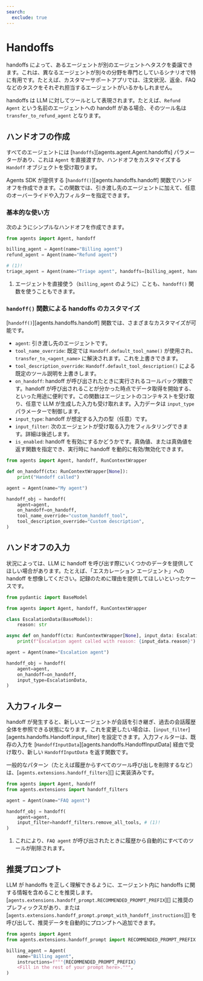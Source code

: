 ```yaml
---
search:
  exclude: true
---
```

# Handoffs

handoffs によって、あるエージェントが別のエージェントへタスクを委譲できます。これは、異なるエージェントが別々の分野を専門としているシナリオで特に有用です。たとえば、カスタマーサポートアプリでは、注文状況、返金、FAQ などのタスクをそれぞれ担当するエージェントがいるかもしれません。

handoffs は LLM に対してツールとして表現されます。たとえば、`Refund Agent` という名前のエージェントへの handoff がある場合、そのツール名は `transfer_to_refund_agent` となります。

## ハンドオフの作成

すべてのエージェントには [`handoffs`][agents.agent.Agent.handoffs] パラメーターがあり、これは `Agent` を直接渡すか、ハンドオフをカスタマイズする `Handoff` オブジェクトを受け取ります。

Agents SDK が提供する [`handoff()`][agents.handoffs.handoff] 関数でハンドオフを作成できます。この関数では、引き渡し先のエージェントに加えて、任意のオーバーライドや入力フィルターを指定できます。

### 基本的な使い方

次のようにシンプルなハンドオフを作成できます。

```python
from agents import Agent, handoff

billing_agent = Agent(name="Billing agent")
refund_agent = Agent(name="Refund agent")

# (1)!
triage_agent = Agent(name="Triage agent", handoffs=[billing_agent, handoff(refund_agent)])
```

1. エージェントを直接使う（`billing_agent` のように）ことも、`handoff()` 関数を使うこともできます。

### `handoff()` 関数による handoffs のカスタマイズ

[`handoff()`][agents.handoffs.handoff] 関数では、さまざまなカスタマイズが可能です。

- `agent`: 引き渡し先のエージェントです。
- `tool_name_override`: 既定では `Handoff.default_tool_name()` が使用され、`transfer_to_<agent_name>` に解決されます。これを上書きできます。
- `tool_description_override`: `Handoff.default_tool_description()` による既定のツール説明を上書きします。
- `on_handoff`: handoff が呼び出されたときに実行されるコールバック関数です。handoff が呼び出されることが分かった時点でデータ取得を開始する、といった用途に便利です。この関数はエージェントのコンテキストを受け取り、任意で LLM が生成した入力も受け取れます。入力データは `input_type` パラメーターで制御します。
- `input_type`: handoff が想定する入力の型（任意）です。
- `input_filter`: 次のエージェントが受け取る入力をフィルタリングできます。詳細は後述します。
- `is_enabled`: handoff を有効にするかどうかです。真偽値、または真偽値を返す関数を指定でき、実行時に handoff を動的に有効/無効化できます。

```python
from agents import Agent, handoff, RunContextWrapper

def on_handoff(ctx: RunContextWrapper[None]):
    print("Handoff called")

agent = Agent(name="My agent")

handoff_obj = handoff(
    agent=agent,
    on_handoff=on_handoff,
    tool_name_override="custom_handoff_tool",
    tool_description_override="Custom description",
)
```

## ハンドオフの入力

状況によっては、LLM に handoff を呼び出す際にいくつかのデータを提供してほしい場合があります。たとえば、「エスカレーション エージェント」への handoff を想像してください。記録のために理由を提供してほしいといったケースです。

```python
from pydantic import BaseModel

from agents import Agent, handoff, RunContextWrapper

class EscalationData(BaseModel):
    reason: str

async def on_handoff(ctx: RunContextWrapper[None], input_data: EscalationData):
    print(f"Escalation agent called with reason: {input_data.reason}")

agent = Agent(name="Escalation agent")

handoff_obj = handoff(
    agent=agent,
    on_handoff=on_handoff,
    input_type=EscalationData,
)
```

## 入力フィルター

handoff が発生すると、新しいエージェントが会話を引き継ぎ、過去の会話履歴全体を参照できる状態になります。これを変更したい場合は、[`input_filter`][agents.handoffs.Handoff.input_filter] を設定できます。入力フィルターは、既存の入力を [`HandoffInputData`][agents.handoffs.HandoffInputData] 経由で受け取り、新しい `HandoffInputData` を返す関数です。

一般的なパターン（たとえば履歴からすべてのツール呼び出しを削除するなど）は、[`agents.extensions.handoff_filters`][] に実装済みです。

```python
from agents import Agent, handoff
from agents.extensions import handoff_filters

agent = Agent(name="FAQ agent")

handoff_obj = handoff(
    agent=agent,
    input_filter=handoff_filters.remove_all_tools, # (1)!
)
```

1. これにより、`FAQ agent` が呼び出されたときに履歴から自動的にすべてのツールが削除されます。

## 推奨プロンプト

LLM が handoffs を正しく理解できるように、エージェント内に handoffs に関する情報を含めることを推奨します。[`agents.extensions.handoff_prompt.RECOMMENDED_PROMPT_PREFIX`][] に推奨のプレフィックスがあり、または [`agents.extensions.handoff_prompt.prompt_with_handoff_instructions`][] を呼び出して、推奨データを自動的にプロンプトへ追加できます。

```python
from agents import Agent
from agents.extensions.handoff_prompt import RECOMMENDED_PROMPT_PREFIX

billing_agent = Agent(
    name="Billing agent",
    instructions=f"""{RECOMMENDED_PROMPT_PREFIX}
    <Fill in the rest of your prompt here>.""",
)
```